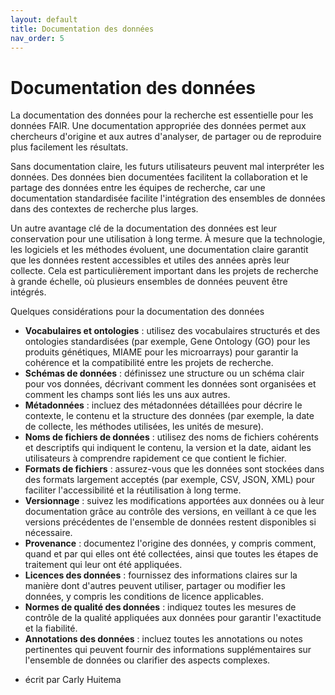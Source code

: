 ```yaml
---
layout: default
title: Documentation des données
nav_order: 5
---
```


# Documentation des données

La documentation des données pour la recherche est essentielle pour les données FAIR. Une documentation appropriée des données permet aux chercheurs d'origine et aux autres d'analyser, de partager ou de reproduire plus facilement les résultats.

Sans documentation claire, les futurs utilisateurs peuvent mal interpréter les données. Des données bien documentées facilitent la collaboration et le partage des données entre les équipes de recherche, car une documentation standardisée facilite l'intégration des ensembles de données dans des contextes de recherche plus larges.

Un autre avantage clé de la documentation des données est leur conservation pour une utilisation à long terme. À mesure que la technologie, les logiciels et les méthodes évoluent, une documentation claire garantit que les données restent accessibles et utiles des années après leur collecte. Cela est particulièrement important dans les projets de recherche à grande échelle, où plusieurs ensembles de données peuvent être intégrés.

Quelques considérations pour la documentation des données

* **Vocabulaires et ontologies** : utilisez des vocabulaires structurés et des ontologies standardisées (par exemple, Gene Ontology (GO) pour les produits génétiques, MIAME pour les microarrays) pour garantir la cohérence et la compatibilité entre les projets de recherche.
* **Schémas de données** : définissez une structure ou un schéma clair pour vos données, décrivant comment les données sont organisées et comment les champs sont liés les uns aux autres.
* **Métadonnées** : incluez des métadonnées détaillées pour décrire le contexte, le contenu et la structure des données (par exemple, la date de collecte, les méthodes utilisées, les unités de mesure).
* **Noms de fichiers de données** : utilisez des noms de fichiers cohérents et descriptifs qui indiquent le contenu, la version et la date, aidant les utilisateurs à comprendre rapidement ce que contient le fichier.
* **Formats de fichiers** : assurez-vous que les données sont stockées dans des formats largement acceptés (par exemple, CSV, JSON, XML) pour faciliter l'accessibilité et la réutilisation à long terme.
* **Versionnage** : suivez les modifications apportées aux données ou à leur documentation grâce au contrôle des versions, en veillant à ce que les versions précédentes de l'ensemble de données restent disponibles si nécessaire.
* **Provenance** : documentez l'origine des données, y compris comment, quand et par qui elles ont été collectées, ainsi que toutes les étapes de traitement qui leur ont été appliquées.
* **Licences des données** : fournissez des informations claires sur la manière dont d'autres peuvent utiliser, partager ou modifier les données, y compris les conditions de licence applicables.
* **Normes de qualité des données** : indiquez toutes les mesures de contrôle de la qualité appliquées aux données pour garantir l'exactitude et la fiabilité.
* **Annotations des données** : incluez toutes les annotations ou notes pertinentes qui peuvent fournir des informations supplémentaires sur l'ensemble de données ou clarifier des aspects complexes.

- écrit par Carly Huitema